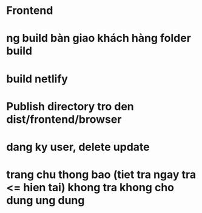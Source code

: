 # Frontend

# ng build bàn giao khách hàng folder build
# build netlify
# Publish directory tro den dist/frontend/browser

# dang ky user, delete update
# trang chu thong bao (tiet tra ngay tra <= hien tai) khong tra khong cho dung ung dung
